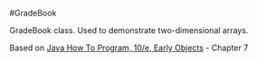 #GradeBook

GradeBook class. Used to demonstrate two-dimensional arrays. 

Based on <a href="http://www.amazon.com/Java-Program-Early-Objects-Edition/dp/0133807800">Java How To Program, 10/e, Early Objects</a> - Chapter 7
